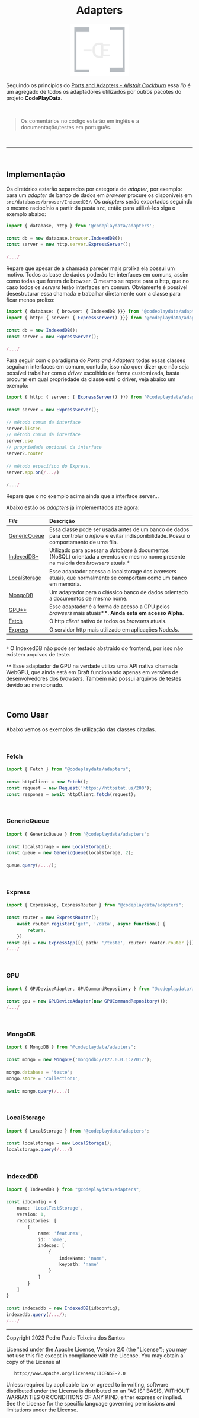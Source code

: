 <div align="center">

# Adapters

![](./assets/adapters-dark-logo.png)

</div>

Seguindo os princípios do [Ports and Adapters - _Alistair Cockburn_](https://alistair.cockburn.us/hexagonal-architecture/) essa _lib_ é um agregado de todos os adaptadores utilizados por outros pacotes do projeto **CodePlayData**.

<br>

> Os comentários no código estarão em inglês e a documentação/testes em português.

<br>

---

<br>

## Implementação

Os diretórios estarão separados por categoria de _adapter_, por exemplo: para um _adapter_ de banco de dados em _browser_ procure os disponíveis em `src/databases/browser/IndexedDB/`. Os _adapters_ serão exportados seguindo o mesmo raciocínio a partir da pasta `src`, então para utilizá-los siga o exemplo abaixo:

```typescript
import { database, http } from '@codeplaydata/adapters';

const db = new database.browser.IndexedDB();
const server = new http.server.ExpressServer();

/.../
```

Repare que apesar de a chamada parecer mais prolíxa ela possui um motivo. Todos as base de dados poderão ter interfaces em comuns, assim como todas que forem de browser. O mesmo se repete para o http, que no caso todos os _servers_ terão interfaces em comum. Obviamente é possível desestruturar essa chamada e trabalhar diretamente com a classe para ficar menos prolíxo:

```typescript
import { database: { browser: { IndexedDB }}} from '@codeplaydata/adapters';
import { http: { server: { ExpressServer() }}} from '@codeplaydata/adapters';

const db = new IndexedDB();
const server = new ExpressServer();

/.../
```

Para seguir com o paradigma do _Ports and Adapters_ todas essas classes seguiram interfaces em comum, contudo, isso não quer dizer que não seja possível trabalhar com o _driver_ escolhido de forma customizada, basta procurar em qual propriedade da classe está o driver, veja abaixo um exemplo: 

```typescript
import { http: { server: { ExpressServer() }}} from '@codeplaydata/adapters';

const server = new ExpressServer();

// método comum da interface
server.listen
// método comum da interface
server.use
// propriedade opcional da interface
server?.router

// método específico do Express.
server.app.on(/.../)

/.../
```

Repare que o no exemplo acima ainda que a interface server...






Abaixo estão os _adapters_ já implementados até agora:

| _File_   | Descrição  |
|:---------|:-----------|
|[GenericQueue](./src/collections/GenericQueue.ts) |  Essa classe pode ser usada antes de um banco de dados para controlar o _inflow_ e evitar indisponibilidade. Possui o comportamento de uma fila.|
| [IndexedDB*](./src/databases/IndexedDB.ts) | Utilizado para acessar a _database_ à documentos (NoSQL) orientada a eventos  de mesmo nome presente na maioria dos _browsers_ atuais.*|
| [LocalStorage](./src/databases/LocalStorage.ts) | Esse adaptador acessa o localstorage dos _browsers_ atuais, que normalmente se comportam como um banco em memória.|
| [MongoDB](./src/databases/MongoDB.ts) | Um adaptador para o clássico banco de dados orientado a documentos de mesmo nome. |
| [GPU**](./src/gpu/GPUDeviceAdapter.ts) | Esse adaptador é a forma de acesso a GPU pelos _browsers_ mais atuais**. **Ainda está em acesso Alpha**.|
| [Fetch](./src/http/client/Fetch.ts) | O http _client_ nativo de todos os _browsers_ atuais. |
| [Express](./src/http/server/ExpressApp.ts) | O servidor http mais utilizado em aplicações NodeJs.|

---
`*` O IndexedDB não pode ser testado abstraído do frontend, por isso não existem arquivos de teste.

`**` Esse adaptador de GPU na verdade utiliza uma API nativa chamada WebGPU, que ainda está em Draft funcionando apenas em versões de desenvolvedores dos _browsers_. Também não possui arquivos de testes devido ao mencionado.

<br>

## Como Usar

Abaixo vemos os exemplos de utilização das classes citadas.

<br>

### Fetch

```typescript
import { Fetch } from "@codeplaydata/adapters";

const httpClient = new Fetch();
const request = new Request('https://httpstat.us/200');
const response = await httpClient.fetch(request);

```

<br>

### GenericQueue

```typescript
import { GenericQueue } from "@codeplaydata/adapters";

const localstorage = new LocalStorage();
const queue = new GenericQueue(localstorage, 2);

queue.query(/.../);

```

<br>

### Express

```typescript
import { ExpressApp, ExpressRouter } from "@codeplaydata/adapters";

const router = new ExpressRouter();
    await router.register('get', '/data', async function() {
        return;
    })
const api = new ExpressApp([{ path: '/teste', router: router.router }]);
/.../
```

<br>

### GPU

```typescript
import { GPUDeviceAdapter, GPUCommandRepository } from "@codeplaydata/adapters";

const gpu = new GPUDeviceAdapter(new GPUCommandRepository());
/.../
```

<br>

### MongoDB

```typescript
import { MongoDB } from "@codeplaydata/adapters";

const mongo = new MongoDB('mongodb://127.0.0.1:27017');

mongo.database = 'teste';
mongo.store = 'collection1';

await mongo.query(/.../)
```

<br>

### LocalStorage

```typescript
import { LocalStorage } from "@codeplaydata/adapters";

const localstorage = new LocalStorage();
localstorage.query(/.../)
```

<br>

### IndexedDB

```typescript
import { IndexedDB } from "@codeplaydata/adapters";

const idbconfig = {
    name: 'LocalTestStorage',
    version: 1,
    repositories: [
        {
            name: 'features',
            id: 'name',
            indexes: [
                {
                    indexName: 'name',
                    keypath: 'name'
                }
            ]
        }
    ]
}

const indexeddb = new IndexedDB(idbconfig);
indexeddb.query(/.../);
/.../
```

---

Copyright 2023 Pedro Paulo Teixeira dos Santos

   Licensed under the Apache License, Version 2.0 (the "License");
   you may not use this file except in compliance with the License.
   You may obtain a copy of the License at

       http://www.apache.org/licenses/LICENSE-2.0

   Unless required by applicable law or agreed to in writing, software
   distributed under the License is distributed on an "AS IS" BASIS,
   WITHOUT WARRANTIES OR CONDITIONS OF ANY KIND, either express or implied.
   See the License for the specific language governing permissions and
   limitations under the License.
